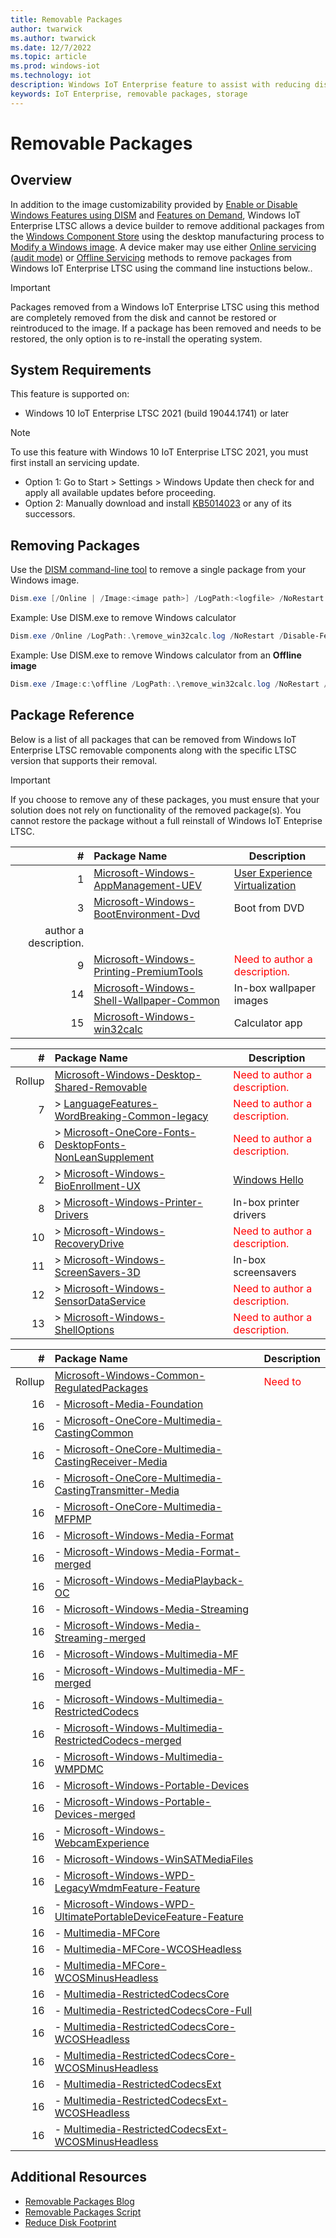 ```yaml
---
title: Removable Packages
author: twarwick
ms.author: twarwick
ms.date: 12/7/2022
ms.topic: article
ms.prod: windows-iot
ms.technology: iot
description: Windows IoT Enterprise feature to assist with reducing disk footprint
keywords: IoT Enterprise, removable packages, storage
---
```


# Removable Packages
## Overview
In addition to the image customizability provided by [Enable or Disable Windows Features using DISM](https://learn.microsoft.com/windows-hardware/manufacture/desktop/enable-or-disable-windows-features-using-dism) and [Features on Demand](https://learn.microsoft.com/windows-hardware/manufacture/desktop/features-on-demand-v2--capabilities), Windows IoT Enterprise LTSC allows a device builder to remove additional packages from the [Windows Component Store](https://learn.microsoft.com/windows-hardware/manufacture/desktop/manage-the-component-store) using the desktop manufacturing process to [Modify a Windows image](/windows-hardware/manufacture/desktop/modify-an-image).  A device maker may use either [Online servicing (audit mode)](/windows-hardware/manufacture/desktop/audit-mode-overview) or [Offline Servicing](/windows-hardware/manufacture/desktop/mount-and-modify-a-windows-image-using-dism) methods to remove packages from Windows IoT Enterprise LTSC using the command line instuctions below..

> [!Important]
> 
> Packages removed from a Windows IoT Enterprise LTSC using this method are completely removed from the disk and cannot be restored or reintroduced to the image.  If a package has been removed and needs to be restored, the only option is to re-install the operating system.

## System Requirements
This feature is supported on:
- Windows 10 IoT Enterprise LTSC 2021 (build 19044.1741) or later

> [!Note]
>
> To use this feature with Windows 10 IoT Enterprise LTSC 2021, you must first install an servicing update.  
> - Option 1: Go to Start > Settings > Windows Update then check for and apply all available updates before proceeding.
> - Option 2: Manually download and install  [KB5014023](https://support.microsoft.com/topic/june-2-2022-kb5014023-os-builds-19042-1741-19043-1741-and-19044-1741-preview-65ac6a5d-439a-4e88-b431-a5e2d4e2516a) or any of its successors.
 
 ## Removing Packages

Use the [DISM command-line tool](/windows-hardware/manufacture/desktop/what-is-dism) to remove a single package from your Windows image.

```powershell
Dism.exe [/Online | /Image:<image path>] /LogPath:<logfile> /NoRestart /Disable-Feature /FeatureName:<package name> /PackageName:@Package
```

Example: Use DISM.exe to remove Windows calculator  
```powershell
Dism.exe /Online /LogPath:.\remove_win32calc.log /NoRestart /Disable-Feature /FeatureName:Microsoft-Windows-win32calc /PackageName:@Package
````

Example: Use DISM.exe to remove Windows calculator from an **Offline image**  
```powershell
Dism.exe /Image:c:\offline /LogPath:.\remove_win32calc.log /NoRestart /Disable-Feature /FeatureName:Microsoft-Windows-win32calc /PackageName:@Package
````
 
## Package Reference

Below is a list of all packages that can be removed from Windows IoT Enterprise LTSC removable components along with the specific LTSC version that supports their removal. 
> [!Important]
>
>If you choose to remove any of these packages, you must ensure that your  solution does not rely on functionality of the removed package(s). You cannot restore the package without a full reinstall of Windows IoT Enteprise LTSC.



| #| Package Name  | Description  |
|--:|:-------------|--------------|
|  1 |[Microsoft-Windows-AppManagement-UEV](./Removable-Packages-Details/Removable-Package-AppManagement_UEV.md) | [User Experience Virtualization](https://learn.microsoft.com/windows/configuration/ue-v/uev-for-windows) |
|  3 |[Microsoft-Windows-BootEnvironment-Dvd](./Removable-Packages-Details/Removable-Package-BootEnvironment_Dvd.md) | Boot from DVD |
author a description. </span> |
|  9 |[Microsoft-Windows-Printing-PremiumTools](./Removable-Packages-Details/Removable-Package-Printing_PremiumTools.md) | <span style="color:red"> Need to author a description. </span> |
| 14 |[Microsoft-Windows-Shell-Wallpaper-Common](./Removable-Packages-Details/Removable-Package-Shell_Wallpaper.md) | In-box wallpaper images | 
| 15 |[Microsoft-Windows-win32calc](./Removable-Packages-Details/Removable-Package-win32calc.md) | Calculator app |

| #| Package Name  | Description  |
|--:|:-------------|--------------|
|  Rollup |[Microsoft-Windows-Desktop-Shared-Removable](./Removable-Packages-Details/Removable-Package-Desktop_SharedPackages.md) | <span style="color:red"> Need to author a description. </span>
|  7 |> [LanguageFeatures-WordBreaking-Common-legacy](./Removable-Packages-Details/Removable-Package-LanguageFeatures_WordBreaking_Common_Legacy.md) | <span style="color:red"> Need to author a description. </span>  |
|  6 |> [Microsoft-OneCore-Fonts-DesktopFonts-NonLeanSupplement](./Removable-Packages-Details/Removable-Package-Fonts_DesktopFonts_NonLeanSupplement.md) | <span style="color:red"> Need to author a description. </span> |
|  2 |> [Microsoft-Windows-BioEnrollment-UX](./Removable-Packages-Details/Removable-Package-BioEnrollment_UX.md) | [Windows Hello](https://learn.microsoft.com/windows-hardware/design/device-experiences/windows-hello) |
|  8 |> [Microsoft-Windows-Printer-Drivers](./Removable-Packages-Details/Removable-Package-Printer_Drivers.md) | In-box printer drivers  |
| 10 |> [Microsoft-Windows-RecoveryDrive](./Removable-Packages-Details/Removable-Package-RecoveryDrive.md) | <span style="color:red"> Need to author a description. </span> |
| 11 |> [Microsoft-Windows-ScreenSavers-3D](./Removable-Packages-Details/Removable-Package-ScreenSavers.md) | In-box screensavers  |
| 12 |> [Microsoft-Windows-SensorDataService](./Removable-Packages-Details/Removable-Package-SensorDataService.md) | <span style="color:red"> Need to author a description. </span> |
| 13 |> [Microsoft-Windows-ShellOptions](./Removable-Packages-Details/Removable-Package-ShellOptions.md) | <span style="color:red"> Need to author a description. </span> 

| #| Package Name  | Description  |
|--:|:-------------|--------------|
|  Rollup |[Microsoft-Windows-Common-RegulatedPackages](./Removable-Packages-Details/Removable-Package-Common_RegulatedPackages.md) |  <span style="color:red"> Need to 
| 16 |- [Microsoft-Media-Foundation]() | |
| 16 |- [Microsoft-OneCore-Multimedia-CastingCommon]() | |
| 16 |- [Microsoft-OneCore-Multimedia-CastingReceiver-Media]() | |
| 16 |- [Microsoft-OneCore-Multimedia-CastingTransmitter-Media]() | |
| 16 |- [Microsoft-OneCore-Multimedia-MFPMP]() | |
| 16 |- [Microsoft-Windows-Media-Format]() | |
| 16 |- [Microsoft-Windows-Media-Format-merged]() | |
| 16 |- [Microsoft-Windows-MediaPlayback-OC]() | |
| 16 |- [Microsoft-Windows-Media-Streaming]() | |
| 16 |- [Microsoft-Windows-Media-Streaming-merged]() | |
| 16 |- [Microsoft-Windows-Multimedia-MF]() | |
| 16 |- [Microsoft-Windows-Multimedia-MF-merged]() | |
| 16 |- [Microsoft-Windows-Multimedia-RestrictedCodecs]() | |
| 16 |- [Microsoft-Windows-Multimedia-RestrictedCodecs-merged]() | |
| 16 |- [Microsoft-Windows-Multimedia-WMPDMC]() | |
| 16 |- [Microsoft-Windows-Portable-Devices]() | |
| 16 |- [Microsoft-Windows-Portable-Devices-merged]() | |
| 16 |- [Microsoft-Windows-WebcamExperience]() | |
| 16 |- [Microsoft-Windows-WinSATMediaFiles]() | |
| 16 |- [Microsoft-Windows-WPD-LegacyWmdmFeature-Feature]() | |
| 16 |- [Microsoft-Windows-WPD-UltimatePortableDeviceFeature-Feature]() | |
| 16 |- [Multimedia-MFCore]() | |
| 16 |- [Multimedia-MFCore-WCOSHeadless]() | |
| 16 |- [Multimedia-MFCore-WCOSMinusHeadless]() | |
| 16 |- [Multimedia-RestrictedCodecsCore]() | |
| 16 |- [Multimedia-RestrictedCodecsCore-Full]() | |
| 16 |- [Multimedia-RestrictedCodecsCore-WCOSHeadless]() | |
| 16 |- [Multimedia-RestrictedCodecsCore-WCOSMinusHeadless]() | |
| 16 |- [Multimedia-RestrictedCodecsExt]() | |
| 16 |- [Multimedia-RestrictedCodecsExt-WCOSHeadless]() | |
| 16 |- [Multimedia-RestrictedCodecsExt-WCOSMinusHeadless]() | |



## Additional Resources
* [Removable Packages Blog](https://aka.ms/RemovablePackagesBlog)
* [Removable Packages Script](https://aka.ms/RemovablePackagesScript)
* [Reduce Disk Footprint](/windows/iot/iot-enterprise/optimize-your-device/reduce-disk-footprint)
